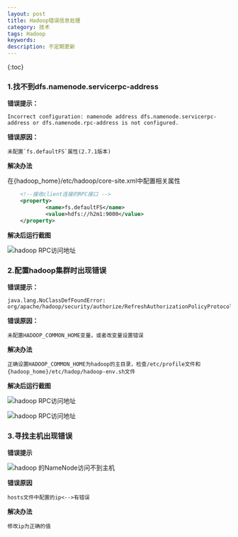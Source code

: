 ```yaml
---
layout: post
title: Hadoop错误信息处理
category: 技术
tags: Hadoop
keywords: 
description: 不定期更新
---
```

 
{:toc}

### 1.找不到dfs.namenode.servicerpc-address

**错误提示：**

```
Incorrect configuration: namenode address dfs.namenode.servicerpc-address or dfs.namenode.rpc-address is not configured.
```

**错误原因：**
	
	未配置`fs.defaultFS`属性(2.7.1版本)

**解决办法**
	
在{hadoop_home}/etc/hadoop/core-site.xml中配置相关属性

```xml
 	<!--接收client连接的RPC接口 -->
    <property>
            <name>fs.defaultFS</name>
            <value>hdfs://h2m1:9000</value>
    </property>

```

**解决后运行截图**
	
![hadoop RPC访问地址](http://omsz9j1wp.bkt.clouddn.com/image/hadoop2/hadoop-error-1.png)


### 2.配置hadoop集群时出现错误

**错误提示：**

```
java.lang.NoClassDefFoundError: org/apache/hadoop/security/authorize/RefreshAuthorizationPolicyProtocol
```

**错误原因：**

	未配置HADOOP_COMMON_HOME变量，或者改变量设置错误
	
**解决办法**
	
	正确设置HADOOP_COMMON_HOME为hadoop的主目录，检查/etc/profile文件和{hadoop_home}/etc/hadop/hadoop-env.sh文件

**解决后运行截图**

![hadoop RPC访问地址](http://omsz9j1wp.bkt.clouddn.com/image/hadoop2/hadoop-error-2.png)


![hadoop RPC访问地址](http://omsz9j1wp.bkt.clouddn.com/image/hadoop2/hadoop-error-3.png)


### 3.寻找主机出现错误

**错误提示**

![hadoop 的NameNode访问不到主机](http://omsz9j1wp.bkt.clouddn.com/image/hadoop/not-connect-host.png)

**错误原因**
	
	hosts文件中配置的ip<-->有错误
	

**解决办法**

	修改ip为正确的值
	

